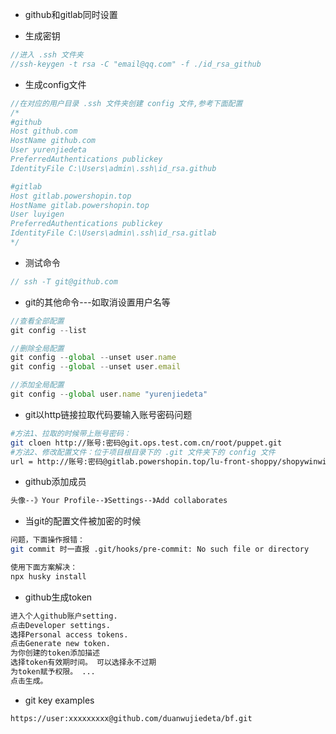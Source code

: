 - github和gitlab同时设置

- 生成密钥

```javascript
//进入 .ssh 文件夹
//ssh-keygen -t rsa -C "email@qq.com" -f ./id_rsa_github
```

- 生成config文件

```javascript
//在对应的用户目录 .ssh 文件夹创建 config 文件,参考下面配置
/*
#github
Host github.com
HostName github.com
User yurenjiedeta
PreferredAuthentications publickey
IdentityFile C:\Users\admin\.ssh\id_rsa.github

#gitlab
Host gitlab.powershopin.top
HostName gitlab.powershopin.top
User luyigen
PreferredAuthentications publickey
IdentityFile C:\Users\admin\.ssh\id_rsa.gitlab
*/
```

- 测试命令

```javascript
// ssh -T git@github.com
```

- git的其他命令---如取消设置用户名等

```javascript
//查看全部配置
git config --list

//删除全局配置
git config --global --unset user.name
git config --global --unset user.email

//添加全局配置
git config --global user.name "yurenjiedeta"
```

- git以http链接拉取代码要输入账号密码问题

```bash
#方法1、拉取的时候带上账号密码：
git cloen http://账号:密码@git.ops.test.com.cn/root/puppet.git
#方法2、修改配置文件：位于项目根目录下的 .git 文件夹下的 config 文件
url = http://账号:密码@gitlab.powershopin.top/lu-front-shoppy/shopywinwin-buyer-front.git
```

- github添加成员

```tex
头像--》Your Profile--》Settings--》Add collaborates
```

- 当git的配置文件被加密的时候

```bash
问题，下面操作报错：
git commit 时一直报 .git/hooks/pre-commit: No such file or directory

使用下面方案解决：
npx husky install
```

- github生成token

```tex
进入个人github账户setting.
点击Developer settings.
选择Personal access tokens.
点击Generate new token.
为你创建的token添加描述
选择token有效期时间。 可以选择永不过期
为token赋予权限。 ...
点击生成。
```

- git key examples

```tex
https://user:xxxxxxxxx@github.com/duanwujiedeta/bf.git
```

